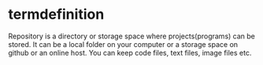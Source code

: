# termdefinition
Repository is a directory or storage space where projects(programs) can be stored. It can be a local folder on your computer or a storage space on github or an online host. You can keep code files, text files, image files etc.

